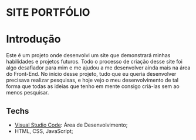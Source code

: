 # SITE PORTFÓLIO

# Introdução

Este é um projeto onde desenvolvi um site que demonstrará minhas habilidades e projetos futuros.
Todo o processo de criação desse site foi algo desafiador para mim e me ajudou a me desenvolver ainda mais na área do Front-End.
No início desse projeto, tudo que eu queria desenvolver precisava realizar pesquisas, e hoje vejo o meu desenvolvimento de tal forma que todas as ideias que tenho em mente consigo criá-las sem ao menos pesquisar.

## Techs

* [Visual Studio Code](https://code.visualstudio.com/): Área de Desenvolvimento;
* HTML, CSS, JavaScript;
